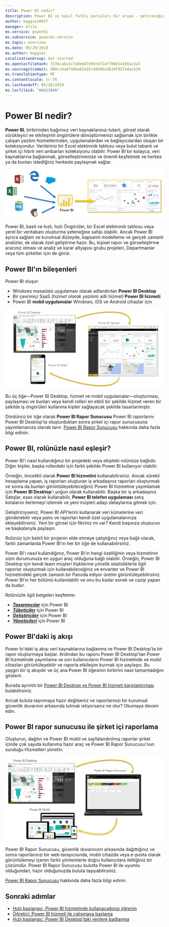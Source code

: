```yaml
---
title: Power BI nedir?
description: Power BI ve nasıl farklı parçaları bir araya - getireceğinizi genel bakış, Power BI Desktop, Power BI hizmeti, Power BI mobil, rapor sunucusu ve Power BI embedded.
author: maggiesMSFT
manager: kfile
ms.service: powerbi
ms.subservice: powerbi-service
ms.topic: overview
ms.date: 05/29/2019
ms.author: maggies
LocalizationGroup: Get started
ms.openlocfilehash: 7236caba1c7a8eb07e93c6f2af7068141b8ac3a7
ms.sourcegitcommit: d88cc6a87d4ba82ad2c4d496a3634f927e4ac529
ms.translationtype: MT
ms.contentlocale: tr-TR
ms.lasthandoff: 05/30/2019
ms.locfileid: "66413048"
---
```

# <a name="what-is-power-bi"></a>Power BI nedir?
**Power BI**, birbirinden bağımsız veri kaynaklarınızı tutarlı, görsel olarak sürükleyici ve etkileşimli öngörülere dönüştürmenizi sağlamak için birlikte çalışan yazılım hizmetlerinden, uygulamalardan ve bağlayıcılardan oluşan bir koleksiyondur. Verileriniz bir Excel elektronik tablosu veya bulut tabanlı ve şirket içi hibrit veri ambarları koleksiyonu olabilir. Power BI bir kolayca, veri kaynaklarına bağlanmak, görselleştirmenize ve önemli keşfetmek ve herkes ya da bunları istediğiniz herkesle paylaşmak sağlar.

![Power BI için giriş kaynaklarını gösteren diyagram](media/power-bi-overview/power-bi-input-new.png)

Power BI, basit ve hızlı, hızlı Öngörüler, bir Excel elektronik tablosu veya yerel bir veritabanı oluşturma yeteneğine sahip olabilir. Ancak Power BI ayrıca sağlam ve kurumsal düzeyde, kapsamlı modelleme ve gerçek zamanlı analizler, ek olarak özel geliştirme hazır. Bu, kişisel rapor ve görselleştirme aracınız olması ve analiz ve karar altyapısı grubu projeleri, Departmanlar veya tüm şirketler için de görür.

## <a name="the-parts-of-power-bi"></a>Power BI'ın bileşenleri
Power BI oluşur: 
- Windows masaüstü uygulaması olarak adlandırılan **Power BI Desktop**
- Bir çevrimiçi SaaS (*hizmet olarak yazılım*) adlı hizmeti **Power BI hizmeti** 
- Power BI **mobil uygulamalar** Windows, iOS ve Android cihazlar için

![Power BI Desktop, hizmet, mobil](media/power-bi-overview/power-bi-blocks.png)

Bu üç öğe&mdash;Power BI Desktop, hizmet ve mobil uygulamalar&mdash;oluşturması, paylaşması ve bunları veya kendi rolleri en etkili bir şekilde hizmet veren bir şekilde iş öngörüleri kullanma kişiler sağlayacak şekilde tasarlanmıştır.

Dördüncü bir öğe olarak **Power BI Rapor Sunucusu** Power BI raporlarını Power BI Desktop'ta oluşturduktan sonra şirket içi rapor sunucusuna yayımlamanıza olanak tanır. [Power BI Rapor Sunucusu](#on-premises-reporting-with-power-bi-report-server) hakkında daha fazla bilgi edinin.

## <a name="how-power-bi-matches-your-role"></a>Power BI, rolünüzle nasıl eşleşir?
Power BI'ı nasıl kullandığınız bir projedeki veya ekipteki rolünüze bağlıdır. Diğer kişiler, başka rollerdeki için farklı şekilde Power BI kullanıyor olabilir.

Örneğin, öncelikli olarak **Power BI hizmetini** kullanabilirsiniz. Ancak sürekli hesaplama yapan, iş raporları oluşturan iş arkadaşınız raporları oluşturmak ve sonra da bunları görüntüleyebileceğiniz Power BI hizmetine yayımlamak için **Power BI Desktop**'ı yoğun olarak kullanabilir. Başka bir iş arkadaşınız Satışlar, esas olarak kullanabilir, **Power BI telefon uygulaması** satış kotalarını ilerlemeyi izlemek ve yeni müşteri adayı detaylarına gitmek için.

Geliştiriciyseniz, Power BI API’lerini kullanarak veri kümelerine veri gönderebilir veya pano ve raporları kendi özel uygulamalarınıza ekleyebilirsiniz. Yeni bir görsel için fikriniz mi var? Kendi başınıza oluşturun ve başkalarıyla paylaşın.  

Rolünüz için belirli bir projenin elde etmeye çalıştığınız veya bağlı olarak, farklı zamanlarda Power BI'ın her bir öğe de kullanabilirsiniz.

Power BI'ı nasıl kullandığınız, Power BI'ın hangi özelliğinin veya hizmetinin sizin durumunuza en uygun araç olduğuna bağlı olabilir. Örneğin, Power BI Desktop için kendi team müşteri ilişkilerine yönelik istatistiklerle ilgili raporlar oluşturmak için kullanabileceğiniz ve envanter ve Power BI hizmetindeki gerçek zamanlı bir Panoda ediyor üretim görüntüleyebilirsiniz. Power BI'ın her bölümü kullanılabilir ve onu bu kadar esnek ve cazip yapan da budur.

Rolünüzle ilgili belgeleri keşfetme:
- [***Tasarımcılar***](desktop-what-is-desktop.md) için Power BI
- [***Tüketiciler***](consumer/end-user-consumer.md) için Power BI
- [***Geliştiriciler***](developer/what-can-you-do.md) için Power BI
- [***Yöneticileri***](service-admin-administering-power-bi-in-your-organization.md) için Power BI

## <a name="the-flow-of-work-in-power-bi"></a>Power BI'daki iş akışı
Power bı'daki iş akışı veri kaynaklarına bağlanma ve Power BI Desktop'ta bir rapor oluşturmaya başlar. Ardından bu raporu Power BI Desktop'tan Power BI hizmetinde yayımlama ve son kullanıcıların Power BI hizmetinde ve mobil cihazları görüntüleyebilir ve raporla etkileşim kurmak için paylaşın.
Bu yaygın bir iş akışıdır ve üç ana Power BI öğesinin birbirini nasıl tamamladığını gösterir.

Burada ayrıntılı bir [Power BI Desktop ve Power BI hizmeti karşılaştırması](service-service-vs-desktop.md) bulabilirsiniz.

Ancak buluta taşınmaya hazır değilseniz ve raporlarınızı bir kurumsal güvenlik duvarının arkasında tutmak istiyorsanız ne olur?  Okumaya devam edin.

## <a name="on-premises-reporting-with-power-bi-report-server"></a>Power BI rapor sunucusu ile şirket içi raporlama
Oluşturun, dağıtın ve Power BI mobil ve sayfalandırılmış raporlar şirket içinde çok sayıda kullanıma hazır araç ve Power BI Rapor Sunucusu'nun sunduğu Hizmetleri yönetin.

![şirket içi diyagramı](media/power-bi-overview/power-bi-report-server2.png)

Power BI Rapor Sunucusu, güvenlik duvarınızın arkasında dağıttığınız ve sonra raporlarınızı bir web tarayıcısında, mobil cihazda veya e-posta olarak görüntülemeyi içeren farklı yöntemlerle doğru kullanıcılara ilettiğiniz bir çözümdür. Power BI Rapor Sunucusu bulutta Power BI ile uyumlu olduğundan, hazır olduğunuzda buluta taşıyabilirsiniz. 

[Power BI Rapor Sunucusu](report-server/get-started.md) hakkında daha fazla bilgi edinin.

## <a name="next-steps"></a>Sonraki adımlar
- [Hızlı başlangıç: Power BI hizmetinde kullanacağınızı öğrenin](service-the-new-power-bi-experience.md)   
- [Öğretici: Power BI hizmeti ile çalışmaya başlama](service-get-started.md)
- [Hızlı başlangıç: Power BI Desktop'taki verilere bağlanma](desktop-quickstart-connect-to-data.md)
